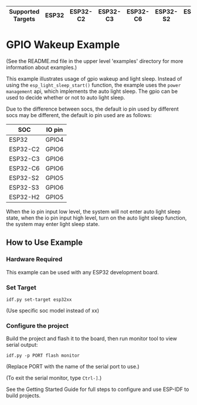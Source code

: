 | Supported Targets | ESP32 | ESP32-C2 | ESP32-C3 | ESP32-C6 | ESP32-S2 | ESP32-S3 | ESP32-H2 |
| ----------------- | ----- | -------- | -------- | -------- | -------- | -------- | -------- |

# GPIO Wakeup Example

(See the README.md file in the upper level 'examples' directory for more information about examples.)

This example illustrates usage of gpio wakeup and light sleep.  Instead of using the `esp_light_sleep_start()` function, the example uses the `power management` api, which implements the auto light sleep. The gpio can be used to decide whether or not to auto light sleep.

Due to the difference between socs, the default io pin used by different socs may be different, the default io pin used are as follows:

| SOC      | IO pin |
| -------- | ------ |
| ESP32    | GPIO4  |
| ESP32-C2 | GPIO6  |
| ESP32-C3 | GPIO6  |
| ESP32-C6 | GPIO6  |
| ESP32-S2 | GPIO5  |
| ESP32-S3 | GPIO6  |
| ESP32-H2 | GPIO5  |

When the io pin input low level, the system will not enter auto light sleep state, when the io pin input high level, turn on the auto light sleep function, the system may enter light sleep state.



## How to Use Example

### Hardware Required

This example can be used with any ESP32 development board.

### Set Target

```
idf.py set-target esp32xx
```

(Use specific soc model instead of xx)

### Configure the project

Build the project and flash it to the board, then run monitor tool to view serial output:

```
idf.py -p PORT flash monitor
```

(Replace PORT with the name of the serial port to use.)

(To exit the serial monitor, type ``Ctrl-]``.)

See the Getting Started Guide for full steps to configure and use ESP-IDF to build projects.
